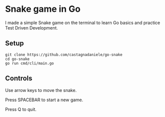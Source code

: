 # Snake game in Go

I made a simple Snake game on the terminal to learn Go basics and practice Test Driven Development.

## Setup

```
git clone https://github.com/castagnadaniele/go-snake
cd go-snake
go run cmd/cli/main.go
```

## Controls
Use arrow keys to move the snake.

Press SPACEBAR to start a new game.

Press Q to quit.